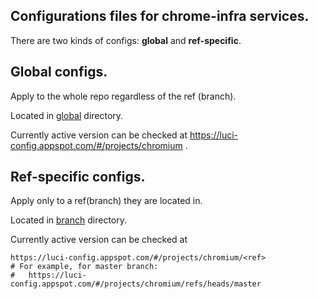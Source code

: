 ## Configurations files for chrome-infra services.

There are two kinds of configs: **global** and **ref-specific**.

## Global configs.

Apply to the whole repo regardless of the ref (branch).

Located in [global](global) directory.

Currently active version can be checked at
https://luci-config.appspot.com/#/projects/chromium .

## Ref-specific configs.

Apply only to a ref(branch) they are located in.

Located in [branch](branch) directory.

Currently active version can be checked at

    https://luci-config.appspot.com/#/projects/chromium/<ref>
    # For example, for master branch:
    #   https://luci-config.appspot.com/#/projects/chromium/refs/heads/master
